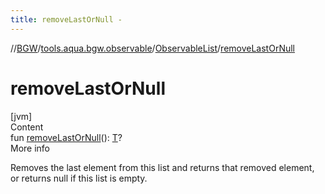 ```yaml
---
title: removeLastOrNull -
---
```

//[BGW](../../../index.md)/[tools.aqua.bgw.observable](../index.md)/[ObservableList](index.md)/[removeLastOrNull](remove-last-or-null.md)



# removeLastOrNull  
[jvm]  
Content  
fun [removeLastOrNull](remove-last-or-null.md)(): [T](index.md)?  
More info  


Removes the last element from this list and returns that removed element, or returns null if this list is empty.

  



